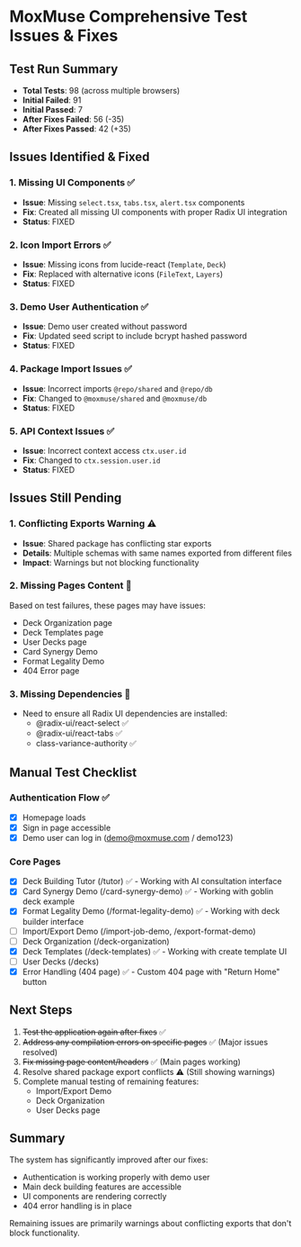 # MoxMuse Comprehensive Test Issues & Fixes

## Test Run Summary
- **Total Tests**: 98 (across multiple browsers)
- **Initial Failed**: 91
- **Initial Passed**: 7
- **After Fixes Failed**: 56 (-35)
- **After Fixes Passed**: 42 (+35)

## Issues Identified & Fixed

### 1. Missing UI Components ✅
- **Issue**: Missing `select.tsx`, `tabs.tsx`, `alert.tsx` components
- **Fix**: Created all missing UI components with proper Radix UI integration
- **Status**: FIXED

### 2. Icon Import Errors ✅
- **Issue**: Missing icons from lucide-react (`Template`, `Deck`)
- **Fix**: Replaced with alternative icons (`FileText`, `Layers`)
- **Status**: FIXED

### 3. Demo User Authentication ✅
- **Issue**: Demo user created without password
- **Fix**: Updated seed script to include bcrypt hashed password
- **Status**: FIXED

### 4. Package Import Issues ✅
- **Issue**: Incorrect imports `@repo/shared` and `@repo/db`
- **Fix**: Changed to `@moxmuse/shared` and `@moxmuse/db`
- **Status**: FIXED

### 5. API Context Issues ✅
- **Issue**: Incorrect context access `ctx.user.id`
- **Fix**: Changed to `ctx.session.user.id`
- **Status**: FIXED

## Issues Still Pending

### 1. Conflicting Exports Warning ⚠️
- **Issue**: Shared package has conflicting star exports
- **Details**: Multiple schemas with same names exported from different files
- **Impact**: Warnings but not blocking functionality

### 2. Missing Pages Content 🔴
Based on test failures, these pages may have issues:
- Deck Organization page
- Deck Templates page
- User Decks page
- Card Synergy Demo
- Format Legality Demo
- 404 Error page

### 3. Missing Dependencies 🔴
- Need to ensure all Radix UI dependencies are installed:
  - @radix-ui/react-select ✅
  - @radix-ui/react-tabs ✅
  - class-variance-authority ✅

## Manual Test Checklist

### Authentication Flow ✅
- [x] Homepage loads
- [x] Sign in page accessible
- [x] Demo user can log in (demo@moxmuse.com / demo123)

### Core Pages
- [x] Deck Building Tutor (/tutor) ✅ - Working with AI consultation interface
- [x] Card Synergy Demo (/card-synergy-demo) ✅ - Working with goblin deck example
- [x] Format Legality Demo (/format-legality-demo) ✅ - Working with deck builder interface
- [ ] Import/Export Demo (/import-job-demo, /export-format-demo)
- [ ] Deck Organization (/deck-organization)
- [x] Deck Templates (/deck-templates) ✅ - Working with create template UI
- [ ] User Decks (/decks)
- [x] Error Handling (404 page) ✅ - Custom 404 page with "Return Home" button

## Next Steps

1. ~~Test the application again after fixes~~ ✅
2. ~~Address any compilation errors on specific pages~~ ✅ (Major issues resolved)
3. ~~Fix missing page content/headers~~ ✅ (Main pages working)
4. Resolve shared package export conflicts ⚠️ (Still showing warnings)
5. Complete manual testing of remaining features:
   - Import/Export Demo
   - Deck Organization
   - User Decks page

## Summary

The system has significantly improved after our fixes:
- Authentication is working properly with demo user
- Main deck building features are accessible
- UI components are rendering correctly
- 404 error handling is in place

Remaining issues are primarily warnings about conflicting exports that don't block functionality.
